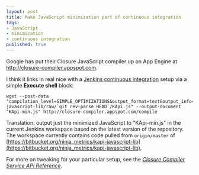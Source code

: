 ```yaml
---
layout: post
title: Make JavaScript minimization part of continuous integration
tags:
- JavaScript
- minimization
- continuous integration
published: true
---
```

Google has put their Closure JavaScript compiler up on App Engine at
<http://closure-compiler.appspot.com>.

I think it links in real nice with a
[Jenkins continuous integration](http://jenkins-ci.org/) setup
via a simple __Execute shell__ block:

    wget --post-data "compilation_level=SIMPLE_OPTIMIZATIONS&output_format=text&output_info=compiled_code&code_url=https://bitbucket.org/ninja_metrics/kapi-javascript-lib/raw/`git rev-parse HEAD`/KApi.js" --output-document "KApi-min.js" http://closure-compiler.appspot.com/compile

Translation: output just the minimized JavaScript to "KApi-min.js" in
the current Jenkins workspace based on the latest version of the repository.
The workspace currently contains code pulled from `origin/master`
of [https://bitbucket.org/ninja_metrics/kapi-javascript-lib](https://bitbucket.org/ninja_metrics/kapi-javascript-lib).

For more on tweaking for your particular setup, see the
[_Closure Compiler Service API Reference_](https://developers.google.com/closure/compiler/docs/api-ref).
